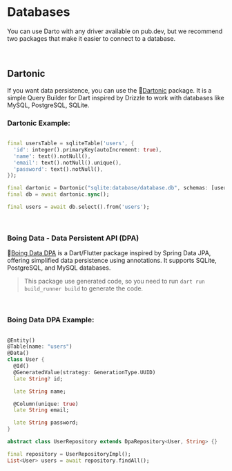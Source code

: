# Databases

You can use Darto with any driver available on pub.dev, but we recommend two packages that make it easier to connect to a database.

</br>

## Dartonic

If you want data persistence, you can use the 🍷[Dartonic](https://pub.dev/packages/dartonic) package. It is a simple Query Builder for Dart inspired by Drizzle to work with databases like MySQL, PostgreSQL, SQLite.

### Dartonic Example:

```dart

final usersTable = sqliteTable('users', {
  'id': integer().primaryKey(autoIncrement: true),
  'name': text().notNull(),
  'email': text().notNull().unique(),
  'password': text().notNull(),
});

final dartonic = Dartonic("sqlite:database/database.db", schemas: [usersTable]);
final db = await dartonic.sync();

final users = await db.select().from('users');

```

<br />

### Boing Data - Data Persistent API (DPA)

🏓[Boing Data DPA](https://pub.dev/packages/boing_data_dpa) is a Dart/Flutter package inspired by Spring Data JPA, offering simplified data persistence using annotations. It supports SQLite, PostgreSQL, and MySQL databases.

> This package use generated code, so you need to run `dart run build_runner build` to generate the code.

<br />

### Boing Data DPA Example:

```dart

@Entity()
@Table(name: "users")
@Data()
class User {
  @Id()
  @GeneratedValue(strategy: GenerationType.UUID)
  late String? id;

  late String name;

  @Column(unique: true)
  late String email;

  late String password;
}

abstract class UserRepository extends DpaRepository<User, String> {}

final repository = UserRepositoryImpl();
List<User> users = await repository.findAll();
```
